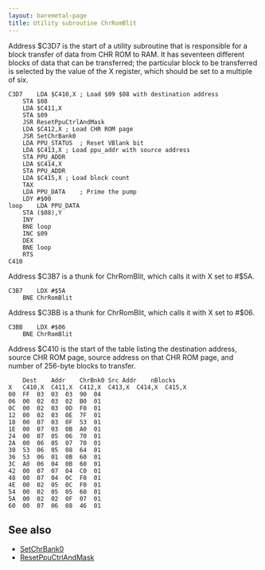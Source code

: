 ```yaml
---
layout: baremetal-page
title: Utility subroutine ChrRomBlit
---
```


Address $C3D7 is the start of a utility subroutine that is responsible for a block transfer of data from CHR ROM to RAM. It has seventeen different blocks of data that can be transferred; the particular block to be transferred is selected by the value of the X register, which should be set to a multiple of six.

	C3D7	LDA $C410,X	; Load $09 $08 with destination address
		STA $08
		LDA $C411,X
		STA $09
		JSR ResetPpuCtrlAndMask
		LDA $C412,X	; Load CHR ROM page
		JSR SetChrBank0
		LDA PPU_STATUS	; Reset VBlank bit
		LDA $C413,X	; Load ppu_addr with source address
		STA PPU_ADDR
		LDA $C414,X
		STA PPU_ADDR
		LDA $C415,X	; Load block count
		TAX
		LDA PPU_DATA	; Prime the pump
		LDY #$00
	loop	LDA PPU_DATA
		STA ($08),Y
		INY
		BNE loop
		INC $09
		DEX
		BNE loop
		RTS
	C410

Address $C3B7 is a thunk for ChrRomBlit, which calls it with X set to #$5A.

	C3B7	LDX #$5A
		BNE ChrRomBlit

Address $C3BB is a thunk for ChrRomBlit, which calls it with X set to #$06.

	C3BB	LDX #$06
		BNE ChrRomBlit

Address $C410 is the start of the table listing the destination address, source CHR ROM page, source address on that CHR ROM page, and number of 256-byte blocks to transfer.

		Dest	Addr	ChrBnk0	Src	Addr	nBlocks
	X	C410,X	C411,X	C412,X	C413,X	C414,X	C415,X
	00	FF	03	03	03	90	04
	06	00	02	03	02	B0	01
	0C	00	02	03	0D	F0	01
	12	00	02	03	0E	7F	01
	18	00	07	03	0F	53	01
	1E	00	07	03	0B	A0	01
	24	00	07	05	06	70	01
	2A	00	06	05	07	70	01 
	30	53	06	05	08	64	01
	36	53	06	01	0B	60	01
	3C	A0	06	04	0B	60	01
	42	00	07	07	04	C0	01
	48	00	07	04	0C	F0	01
	4E	00	02	05	0C	F0	01
	54	00	02	05	05	60	01
	5A	00	02	02	0F	07	01
	60	00	07	06	08	46	01

## See also

* [SetChrBank0](set_chr_bank_0.html)
* [ResetPpuCtrlAndMask](reset_ppu_ctrl_mask.html)
